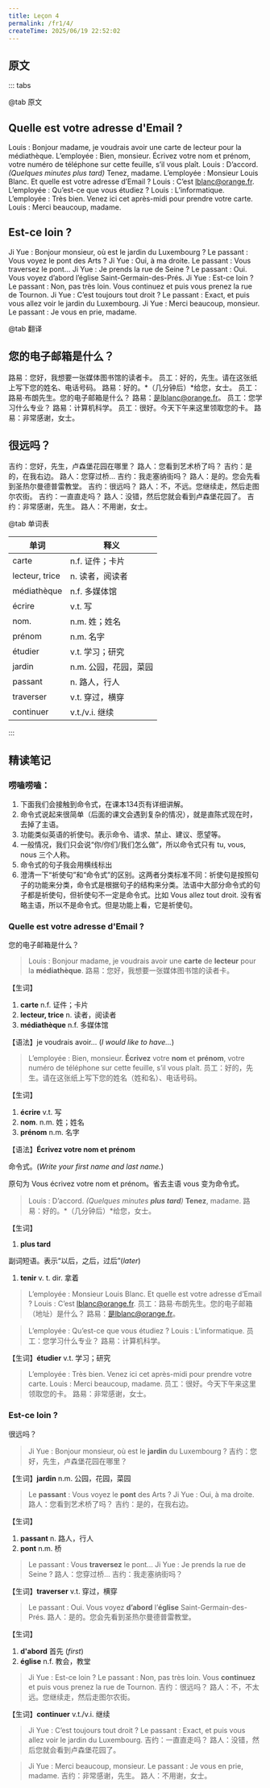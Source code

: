 ```yaml
---
title: Leçon 4
permalink: /fr1/4/
createTime: 2025/06/19 22:52:02
---
```


## 原文

::: tabs

@tab 原文

## Quelle est votre adresse d'Email ?

Louis : Bonjour madame, je voudrais avoir une carte de lecteur pour la médiathèque.
L’employée : Bien, monsieur. Écrivez votre nom et prénom, votre numéro de téléphone sur cette feuille, s’il vous plaît.
Louis : D’accord. *(Quelques minutes plus tard)* Tenez, madame.
L’employée : Monsieur Louis Blanc. Et quelle est votre adresse d’Email ?
Louis : C’est lblanc@orange.fr.
L’employée : Qu’est-ce que vous étudiez ?
Louis : L’informatique.
L’employée : Très bien. Venez ici cet après-midi pour prendre votre carte.
Louis : Merci beaucoup, madame.

## Est-ce loin ?

Ji Yue : Bonjour monsieur, où est le jardin du Luxembourg ?
Le passant : Vous voyez le pont des Arts ?
Ji Yue : Oui, à ma droite.
Le passant : Vous traversez le pont...
Ji Yue : Je prends la rue de Seine ?
Le passant : Oui. Vous voyez d’abord l’église Saint-Germain-des-Prés.
Ji Yue : Est-ce loin ?
Le passant : Non, pas très loin. Vous continuez et puis vous prenez la rue de Tournon.
Ji Yue : C’est toujours tout droit ?
Le passant : Exact, et puis vous allez voir le jardin du Luxembourg.
Ji Yue : Merci beaucoup, monsieur.
Le passant : Je vous en prie, madame.

@tab 翻译

## 您的电子邮箱是什么？

路易：您好，我想要一张媒体图书馆的读者卡。
员工：好的，先生。请在这张纸上写下您的姓名、电话号码。
路易：好的。*（几分钟后）*给您，女士。
员工：路易·布朗先生。您的电子邮箱是什么？
路易：是lblanc@orange.fr。
员工：您学习什么专业？
路易：计算机科学。
员工：很好。今天下午来这里领取您的卡。
路易：非常感谢，女士。

## 很远吗？

吉约：您好，先生，卢森堡花园在哪里？
路人：您看到艺术桥了吗？
吉约：是的，在我右边。
路人：您穿过桥...
吉约：我走塞纳街吗？
路人：是的。您会先看到圣热尔曼德普雷教堂。
吉约：很远吗？
路人：不，不远。您继续走，然后走图尔农街。
吉约：一直直走吗？
路人：没错，然后您就会看到卢森堡花园了。
吉约：非常感谢，先生。
路人：不用谢，女士。

@tab 单词表

| 单词             | 释义            |
|----------------|---------------|
| carte          | n.f. 证件；卡片    |
| lecteur, trice | n. 读者，阅读者     |
| médiathèque    | n.f. 多媒体馆     |
| écrire         | v.t. 写        |
| nom.           | n.m. 姓；姓名     |
| prénom         | n.m. 名字       |
| étudier        | v.t. 学习；研究    |
| jardin         | n.m. 公园，花园，菜园 |
| passant        | n. 路人，行人      |
| traverser      | v.t. 穿过，横穿    |
| continuer      | v.t./v.i. 继续  |


:::

## 精读笔记

### 唠嗑唠嗑：

1. 下面我们会接触到命令式，在课本134页有详细讲解。
2. 命令式说起来很简单（后面的课文会遇到复杂的情况），就是直陈式现在时，去掉了主语。
3. 功能类似英语的祈使句。表示命令、请求、禁止、建议、愿望等。
4. 一般情况，我们只会说“你/你们/我们怎么做”，所以命令式只有 tu, vous, nous 三个人称。
5. 命令式的句子我会用横线标出
6. 澄清一下“祈使句”和“命令式”的区别。这两者分类标准不同：祈使句是按照句子的功能来分类，命令式是根据句子的结构来分类。法语中大部分命令式的句子都是祈使句，但祈使句不一定是命令式。比如 Vous allez tout droit. 没有省略主语，所以不是命令式。但是功能上看，它是祈使句。

### Quelle est votre adresse d'Email ?
您的电子邮箱是什么？

> Louis : Bonjour madame, je voudrais avoir une **carte** de **lecteur** pour la **médiathèque**. 
路易：您好，我想要一张媒体图书馆的读者卡。
> 

【生词】

1. **carte**	n.f. 证件；卡片
2. **lecteur, trice**	n. 读者，阅读者
3. **médiathèque**	n.f. 多媒体馆

【语法】je voudrais avoir… (*I would like to have…*)

> L’employée : Bien, monsieur. **Écrivez** votre **nom** et **prénom**, votre numéro de téléphone sur cette feuille, s’il vous plaît. 
员工：好的，先生。请在这张纸上写下您的姓名（姓和名）、电话号码。
> 

【生词】

1. **écrire**	v.t. 写
2. **nom**.	n.m. 姓；姓名
3. **prénom**	n.m. 名字

【语法】**Écrivez votre nom et prénom**

命令式。(*Write your first name and last name.*)

原句为 Vous écrivez votre nom et prénom。省去主语 vous 变为命令式。

> Louis : D’accord. *(Quelques minutes **plus tard**)* **Tenez**, madame. 
路易：好的。*（几分钟后）*给您，女士。
> 

【生词】

1. **plus tard**

副词短语。表示“以后，之后，过后”(*later*)

1. **tenir**  v. t. dir. 拿着

> L’employée : Monsieur Louis Blanc. Et quelle est votre adresse d’Email ?
Louis : C’est lblanc@orange.fr. 
员工：路易·布朗先生。您的电子邮箱（地址）是什么？
路易：是lblanc@orange.fr。
> 

> L’employée : Qu’est-ce que vous étudiez ?
Louis : L’informatique. 
员工：您学习什么专业？
路易：计算机科学。
> 

【生词】**étudier**	v.t. 学习；研究

> L’employée : Très bien. Venez ici cet après-midi pour prendre votre carte.
Louis : Merci beaucoup, madame. 
员工：很好。今天下午来这里领取您的卡。
路易：非常感谢，女士。
> 

### Est-ce loin ?
很远吗？

> Ji Yue : Bonjour monsieur, où est le **jardin** du Luxembourg ? 
吉约：您好，先生，卢森堡花园在哪里？
> 

【生词】**jardin**	n.m. 公园，花园，菜园

> Le **passant** : Vous voyez le **pont** des Arts ?
Ji Yue : Oui, à ma droite. 
路人：您看到艺术桥了吗？
吉约：是的，在我右边。
> 

【生词】

1. **passant**	n. 路人，行人
2. **pont**  n.m. 桥

> Le passant : Vous **traversez** le pont...
Ji Yue : Je prends la rue de Seine ? 
路人：您穿过桥...
吉约：我走塞纳街吗？
> 

【生词】**traverser**	v.t. 穿过，横穿

> Le passant : Oui. Vous voyez **d’abord** l’**église** Saint-Germain-des-Prés. 
路人：是的。您会先看到圣热尔曼德普雷教堂。
> 

【生词】

1. **d'abord**  首先 (*first*)
2. **église**  n.f. 教会，教堂

> Ji Yue : Est-ce loin ?
Le passant : Non, pas très loin. Vous **continuez** et puis vous prenez la rue de Tournon. 
吉约：很远吗？
路人：不，不太远。您继续走，然后走图尔农街。
> 

【生词】**continuer**	v.t./v.i. 继续

> Ji Yue : C’est toujours tout droit ?
Le passant : Exact, et puis vous allez voir le jardin du Luxembourg. 
吉约：一直直走吗？
路人：没错，然后您就会看到卢森堡花园了。
> 

> Ji Yue : Merci beaucoup, monsieur.
Le passant : Je vous en prie, madame. 
吉约：非常感谢，先生。
路人：不用谢，女士。
>